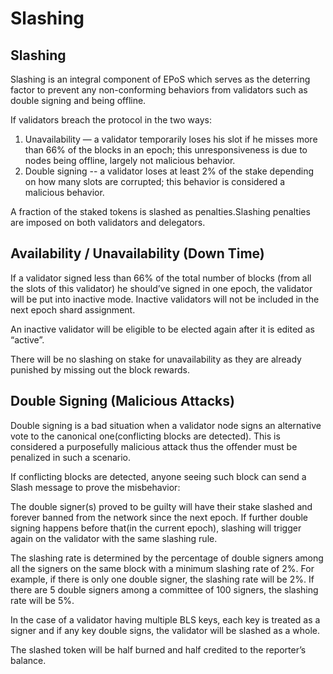 # Slashing

## Slashing

Slashing is an integral component of EPoS which serves as the deterring factor to prevent any non-conforming behaviors from validators such as double signing and being offline. 

If validators breach the protocol in the two ways:

1. Unavailability — a validator temporarily loses his slot if he misses more than 66% of the blocks in an epoch; this unresponsiveness is due to nodes being offline, largely not malicious behavior.
2. Double signing -- a validator loses at least 2% of the stake depending on how many slots are corrupted; this behavior is considered a malicious behavior.

A fraction of the staked tokens is slashed as penalties.Slashing penalties are imposed on both validators and delegators.

## Availability / Unavailability \(Down Time\)

If a validator signed less than 66% of the total number of blocks \(from all the slots of this validator\) he should’ve signed in one epoch, the validator will be put into inactive mode. Inactive validators will not be included in the next epoch shard assignment.

An inactive validator will be eligible to be elected again after it is edited as “active”.

There will be no slashing on stake for unavailability as they are already punished by missing out the block rewards.

## Double Signing \(Malicious Attacks\)

Double signing is a bad situation when a validator node signs an alternative vote to the canonical one\(conflicting blocks are detected\). This is considered a purposefully malicious attack thus the offender must be penalized in such a scenario.

If conflicting blocks are detected, anyone seeing such block can send a Slash message to prove the misbehavior:

The double signer\(s\) proved to be guilty will have their stake slashed and forever banned from the network since the next epoch. If further double signing happens before that\(in the current epoch\), slashing will trigger again on the validator with the same slashing rule.

The slashing rate is determined by the percentage of double signers among all the signers on the same block with a minimum slashing rate of 2%. For example, if there is only one double signer, the slashing rate will be 2%. If there are 5 double signers among a committee of 100 signers, the slashing rate will be 5%.

In the case of a validator having multiple BLS keys, each key is treated as a signer and if any key double signs, the validator will be slashed as a whole.

The slashed token will be half burned and half credited to the reporter’s balance.

